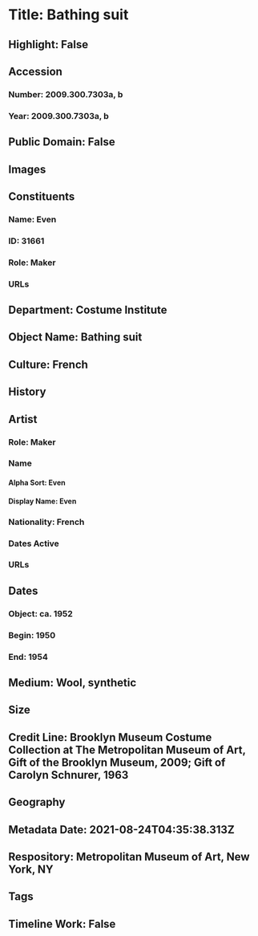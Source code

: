 # Title: Bathing suit
## Highlight: False
## Accession
### Number: 2009.300.7303a, b
### Year: 2009.300.7303a, b
## Public Domain: False
## Images
## Constituents
### Name: Even
### ID: 31661
### Role: Maker
### URLs
## Department: Costume Institute
## Object Name: Bathing suit
## Culture: French
## History
## Artist
### Role: Maker
### Name
#### Alpha Sort: Even
#### Display Name: Even
### Nationality: French
### Dates Active
### URLs
## Dates
### Object: ca. 1952
### Begin: 1950
### End: 1954
## Medium: Wool, synthetic
## Size
## Credit Line: Brooklyn Museum Costume Collection at The Metropolitan Museum of Art, Gift of the Brooklyn Museum, 2009; Gift of Carolyn Schnurer, 1963
## Geography
## Metadata Date: 2021-08-24T04:35:38.313Z
## Respository: Metropolitan Museum of Art, New York, NY
## Tags
## Timeline Work: False